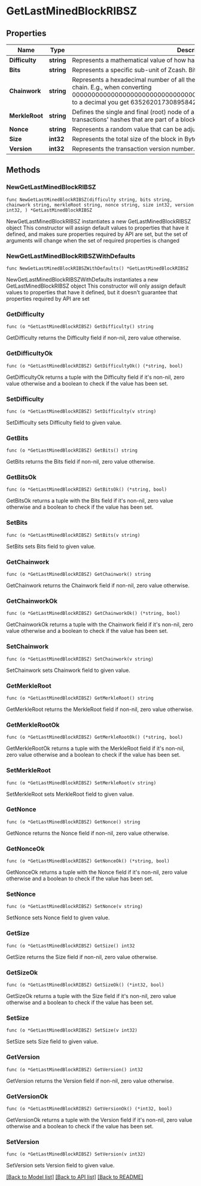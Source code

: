 # GetLastMinedBlockRIBSZ

## Properties

Name | Type | Description | Notes
------------ | ------------- | ------------- | -------------
**Difficulty** | **string** | Represents a mathematical value of how hard it is to find a valid hash for this block. | 
**Bits** | **string** | Represents a specific sub-unit of Zcash. Bits have two-decimal precision | 
**Chainwork** | **string** | Represents a hexadecimal number of all the hashes necessary to produce the current chain. E.g., when converting 0000000000000000000000000000000000000000000086859f7a841475b236fd to a decimal you get 635262017308958427068157 hashes, or 635262 exahashes. | 
**MerkleRoot** | **string** | Defines the single and final (root) node of a Merkle tree. It is the combined hash of all transactions&#39; hashes that are part of a blockchain block. | 
**Nonce** | **string** | Represents a random value that can be adjusted to satisfy the proof of work. | 
**Size** | **int32** | Represents the total size of the block in Bytes. | 
**Version** | **int32** | Represents the transaction version number. | 

## Methods

### NewGetLastMinedBlockRIBSZ

`func NewGetLastMinedBlockRIBSZ(difficulty string, bits string, chainwork string, merkleRoot string, nonce string, size int32, version int32, ) *GetLastMinedBlockRIBSZ`

NewGetLastMinedBlockRIBSZ instantiates a new GetLastMinedBlockRIBSZ object
This constructor will assign default values to properties that have it defined,
and makes sure properties required by API are set, but the set of arguments
will change when the set of required properties is changed

### NewGetLastMinedBlockRIBSZWithDefaults

`func NewGetLastMinedBlockRIBSZWithDefaults() *GetLastMinedBlockRIBSZ`

NewGetLastMinedBlockRIBSZWithDefaults instantiates a new GetLastMinedBlockRIBSZ object
This constructor will only assign default values to properties that have it defined,
but it doesn't guarantee that properties required by API are set

### GetDifficulty

`func (o *GetLastMinedBlockRIBSZ) GetDifficulty() string`

GetDifficulty returns the Difficulty field if non-nil, zero value otherwise.

### GetDifficultyOk

`func (o *GetLastMinedBlockRIBSZ) GetDifficultyOk() (*string, bool)`

GetDifficultyOk returns a tuple with the Difficulty field if it's non-nil, zero value otherwise
and a boolean to check if the value has been set.

### SetDifficulty

`func (o *GetLastMinedBlockRIBSZ) SetDifficulty(v string)`

SetDifficulty sets Difficulty field to given value.


### GetBits

`func (o *GetLastMinedBlockRIBSZ) GetBits() string`

GetBits returns the Bits field if non-nil, zero value otherwise.

### GetBitsOk

`func (o *GetLastMinedBlockRIBSZ) GetBitsOk() (*string, bool)`

GetBitsOk returns a tuple with the Bits field if it's non-nil, zero value otherwise
and a boolean to check if the value has been set.

### SetBits

`func (o *GetLastMinedBlockRIBSZ) SetBits(v string)`

SetBits sets Bits field to given value.


### GetChainwork

`func (o *GetLastMinedBlockRIBSZ) GetChainwork() string`

GetChainwork returns the Chainwork field if non-nil, zero value otherwise.

### GetChainworkOk

`func (o *GetLastMinedBlockRIBSZ) GetChainworkOk() (*string, bool)`

GetChainworkOk returns a tuple with the Chainwork field if it's non-nil, zero value otherwise
and a boolean to check if the value has been set.

### SetChainwork

`func (o *GetLastMinedBlockRIBSZ) SetChainwork(v string)`

SetChainwork sets Chainwork field to given value.


### GetMerkleRoot

`func (o *GetLastMinedBlockRIBSZ) GetMerkleRoot() string`

GetMerkleRoot returns the MerkleRoot field if non-nil, zero value otherwise.

### GetMerkleRootOk

`func (o *GetLastMinedBlockRIBSZ) GetMerkleRootOk() (*string, bool)`

GetMerkleRootOk returns a tuple with the MerkleRoot field if it's non-nil, zero value otherwise
and a boolean to check if the value has been set.

### SetMerkleRoot

`func (o *GetLastMinedBlockRIBSZ) SetMerkleRoot(v string)`

SetMerkleRoot sets MerkleRoot field to given value.


### GetNonce

`func (o *GetLastMinedBlockRIBSZ) GetNonce() string`

GetNonce returns the Nonce field if non-nil, zero value otherwise.

### GetNonceOk

`func (o *GetLastMinedBlockRIBSZ) GetNonceOk() (*string, bool)`

GetNonceOk returns a tuple with the Nonce field if it's non-nil, zero value otherwise
and a boolean to check if the value has been set.

### SetNonce

`func (o *GetLastMinedBlockRIBSZ) SetNonce(v string)`

SetNonce sets Nonce field to given value.


### GetSize

`func (o *GetLastMinedBlockRIBSZ) GetSize() int32`

GetSize returns the Size field if non-nil, zero value otherwise.

### GetSizeOk

`func (o *GetLastMinedBlockRIBSZ) GetSizeOk() (*int32, bool)`

GetSizeOk returns a tuple with the Size field if it's non-nil, zero value otherwise
and a boolean to check if the value has been set.

### SetSize

`func (o *GetLastMinedBlockRIBSZ) SetSize(v int32)`

SetSize sets Size field to given value.


### GetVersion

`func (o *GetLastMinedBlockRIBSZ) GetVersion() int32`

GetVersion returns the Version field if non-nil, zero value otherwise.

### GetVersionOk

`func (o *GetLastMinedBlockRIBSZ) GetVersionOk() (*int32, bool)`

GetVersionOk returns a tuple with the Version field if it's non-nil, zero value otherwise
and a boolean to check if the value has been set.

### SetVersion

`func (o *GetLastMinedBlockRIBSZ) SetVersion(v int32)`

SetVersion sets Version field to given value.



[[Back to Model list]](../README.md#documentation-for-models) [[Back to API list]](../README.md#documentation-for-api-endpoints) [[Back to README]](../README.md)


